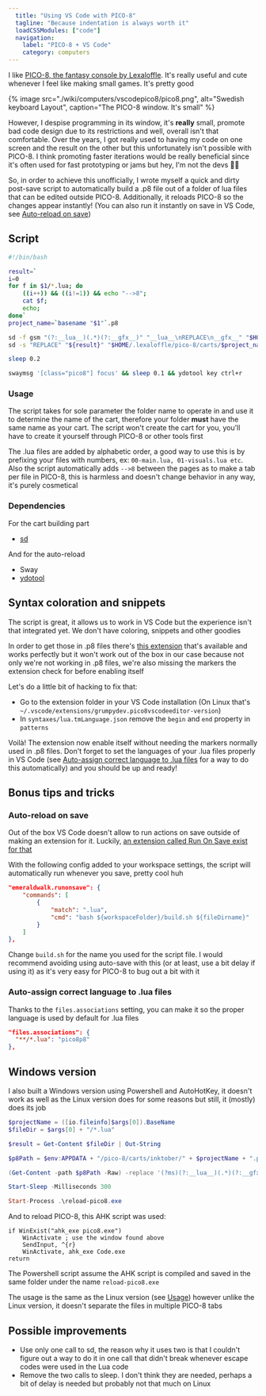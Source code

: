 ```yaml
---
  title: "Using VS Code with PICO-8"
  tagline: "Because indentation is always worth it"
  loadCSSModules: ["code"]
  navigation:
    label: "PICO-8 + VS Code"
    category: computers
---
```


I like [PICO-8, the fantasy console by Lexaloffle](https://www.lexaloffle.com/pico-8.php). It's really useful and cute whenever I feel like making small games. It's pretty good

{% image src="./wiki/computers/vscodepico8/pico8.png", alt="Swedish keyboard Layout", caption="The PICO-8 window. It's small" %}

However, I despise programming in its window, it's **really** small, promote bad code design due to its restrictions and well, overall isn't that comfortable. Over the years, I got really used to having my code on one screen and the result on the other but this unfortunately isn't possible with PICO-8. I think promoting faster iterations would be really beneficial since it's often used for fast prototyping or jams but hey, I'm not the devs 🤷‍♀️

So, in order to achieve this unofficially, I wrote myself a quick and dirty post-save script to automatically build a .p8 file out of a folder of lua files that can be edited outside PICO-8. Additionally, it reloads PICO-8 so the changes appear instantly! (You can also run it instantly on save in VS Code, see [Auto-reload on save](#auto-reload-on-save))

## Script

```bash
#!/bin/bash

result=`
i=0
for f in $1/*.lua; do
    ((i++)) && ((i!=1)) && echo "-->8";
    cat $f;
    echo;
done`
project_name=`basename "$1"`.p8

sd -f gsm "(?:__lua__)(.*)(?:__gfx__)" "__lua__\nREPLACE\n__gfx__" "$HOME/.lexaloffle/pico-8/carts/$project_name"
sd -s "REPLACE" "${result}" "$HOME/.lexaloffle/pico-8/carts/$project_name"

sleep 0.2

swaymsg '[class="pico8"] focus' && sleep 0.1 && ydotool key ctrl+r
```

### Usage

The script takes for sole parameter the folder name to operate in and use it to determine the name of the cart, therefore your folder **must** have the same name as your cart. The script won't create the cart for you, you'll have to create it yourself through PICO-8 or other tools first

The .lua files are added by alphabetic order, a good way to use this is by prefixing your files with numbers, ex: `00-main.lua, 01-visuals.lua etc`. Also the script automatically adds `-->8` between the pages as to make a tab per file in PICO-8, this is harmless and doesn't change behavior in any way, it's purely cosmetical

### Dependencies

For the cart building part

- [sd](https://github.com/chmln/sd)

And for the auto-reload

- Sway
- [ydotool](https://github.com/ReimuNotMoe/ydotool)

## Syntax coloration and snippets

The script is great, it allows us to work in VS Code but the experience isn't that integrated yet. We don't have coloring, snippets and other goodies

In order to get those in .p8 files there's [this extension](https://marketplace.visualstudio.com/items?itemName=Grumpydev.pico8vscodeeditor) that's available and works perfectly but it won't work out of the box in our case because not only we're not working in .p8 files, we're also missing the markers the extension check for before enabling itself

Let's do a little bit of hacking to fix that:

- Go to the extension folder in your VS Code installation (On Linux that's `~/.vscode/extensions/grumpydev.pico8vscodeeditor-version`)
- In `syntaxes/lua.tmLanguage.json` remove the `begin` and `end` property in `patterns`

Voilà! The extension now enable itself without needing the markers normally used in .p8 files. Don't forget to set the languages of your .lua files properly in VS Code (see [Auto-assign correct language to .lua files](#auto-assign-correct-language-to-.lua-files) for a way to do this automatically) and you should be up and ready!

## Bonus tips and tricks

### Auto-reload on save

Out of the box VS Code doesn't allow to run actions on save outside of making an extension for it. Luckily, [an extension called Run On Save exist for that](https://marketplace.visualstudio.com/items?itemName=emeraldwalk.RunOnSave)

With the following config added to your workspace settings, the script will automatically run whenever you save, pretty cool huh

```json
"emeraldwalk.runonsave": {
    "commands": [
        {
            "match": ".lua",
            "cmd": "bash ${workspaceFolder}/build.sh ${fileDirname}"
        }
    ]
},
```

Change `build.sh` for the name you used for the script file. I would recommend avoiding using auto-save with this (or at least, use a bit delay if using it) as it's very easy for PICO-8 to bug out a bit with it

### Auto-assign correct language to .lua files

Thanks to the `files.associations` setting, you can make it so the proper language is used by default for .lua files

```json
"files.associations": {
  "**/*.lua": "pico8p8"
},
```

## Windows version

I also built a Windows version using Powershell and AutoHotKey, it doesn't work as well as the Linux version does for some reasons but still, it (mostly) does its job

```powershell
$projectName = ([io.fileinfo]$args[0]).BaseName
$fileDir = $args[0] + "/*.lua"

$result = Get-Content $fileDir | Out-String

$p8Path = $env:APPDATA + "/pico-8/carts/inktober/" + $projectName + ".p8"

(Get-Content -path $p8Path -Raw) -replace '(?ms)(?:__lua__)(.*)(?:__gfx__)', "__lua__`n$result`n__gfx__" | Set-Content -Path $p8Path

Start-Sleep -Milliseconds 300

Start-Process .\reload-pico8.exe
```

And to reload PICO-8, this AHK script was used:

```autohotkey
if WinExist("ahk_exe pico8.exe")
    WinActivate ; use the window found above
    SendInput, ^{r}
    WinActivate, ahk_exe Code.exe
return
```

The Powershell script assume the AHK script is compiled and saved in the same folder under the name `reload-pico8.exe`

The usage is the same as the Linux version (see [Usage](#usage)) however unlike the Linux version, it doesn't separate the files in multiple PICO-8 tabs

## Possible improvements

- Use only one call to sd, the reason why it uses two is that I couldn't figure out a way to do it in one call that didn't break whenever escape codes were used in the Lua code
- Remove the two calls to sleep. I don't think they are needed, perhaps a bit of delay is needed but probably not that much on Linux
